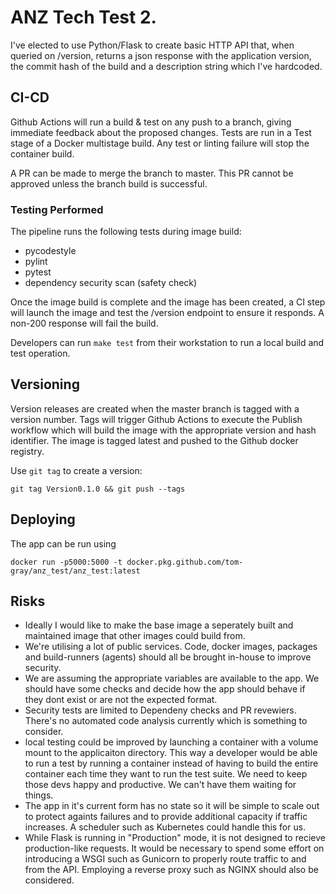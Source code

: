 # ANZ Tech Test 2.

I've elected to use Python/Flask to create basic HTTP API that, when queried on /version, 
returns a json response with  the application version, the commit hash of the build and
a description string which I've hardcoded.

## CI-CD

Github Actions will run a build & test on any push to a branch, giving immediate feedback about the 
proposed changes. 
Tests are run in a Test stage of a Docker multistage build. Any test or linting failure will stop the 
container build.

A PR can be made to merge the branch to master. This PR cannot be approved unless the branch build is
successful. 

### Testing Performed

The pipeline runs the following tests during image build:
- pycodestyle
- pylint
- pytest
- dependency security scan (safety check)

Once the image build is complete and the image has been created, a CI step will launch the image and 
test the /version endpoint to ensure it responds. A non-200 response will fail the build. 


Developers can run `make test` from their workstation to run a local build and test operation.


## Versioning

Version releases are created when the master branch is tagged with a version number. Tags will trigger
Github Actions to execute the Publish workflow which will build the image with the appropriate version 
and hash identifier. The image is tagged latest and pushed to the Github docker registry.


Use `git tag` to create a version:

`git tag Version0.1.0 && git push --tags`

## Deploying

The app can be run using

`docker run -p5000:5000 -t docker.pkg.github.com/tom-gray/anz_test/anz_test:latest`



## Risks 

- Ideally I would like to make the base image a seperately built and maintained image that other images could build from.
- We're utilising a lot of public services. Code, docker images, packages and build-runners (agents) should all be brought in-house to improve security. 
- We are assuming the appropriate variables are available to the app. We should have some checks and decide how the app should behave if they dont exist or are not the expected format.
- Security tests are limited to Dependeny checks and PR revewiers. There's no automated code analysis currently which is something to consider. 
- local testing could be improved by launching a container with a volume mount to the applicaiton directory. This way a developer would be able to run a test by running a container instead of having to build the entire container each time they want to run the test suite. We need to keep those devs happy and productive. We can't have them waiting for things.
- The app in it's current form has no state so it will be simple to scale out to protect againts failures and to provide additional capacity if traffic increases. A scheduler such as Kubernetes could handle this for us.
- While Flask is running in "Production" mode, it is not designed to recieve production-like requests. It would be necessary to spend some effort on introducing a WSGI such as Gunicorn to properly route traffic to and from the API. Employing a reverse proxy such as NGINX should also be considered.
